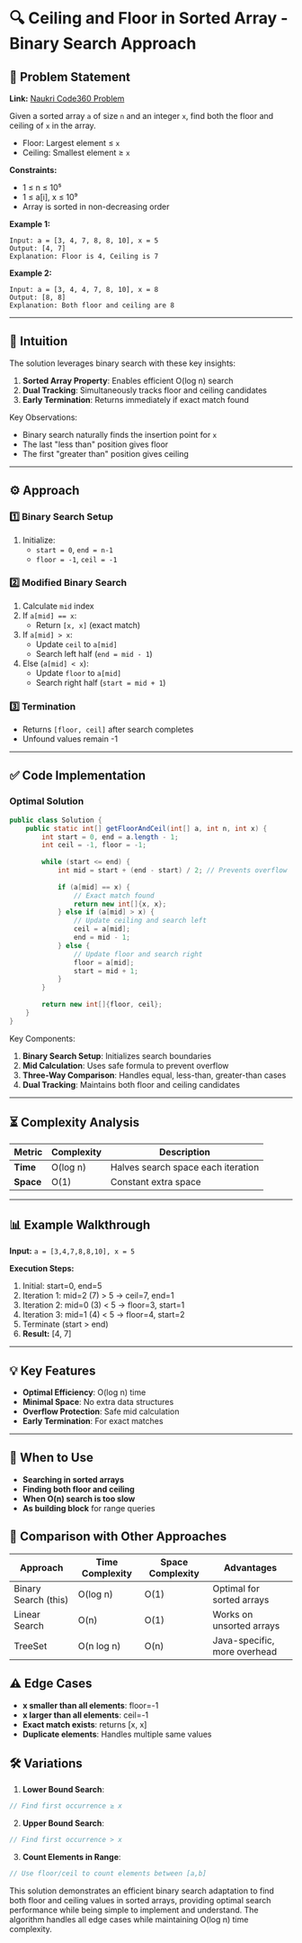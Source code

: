 # 🔍 Ceiling and Floor in Sorted Array - Binary Search Approach

## 📜 Problem Statement
**Link:** [Naukri Code360 Problem](https://www.naukri.com/code360/problems/ceiling-in-a-sorted-array_1825401?leftPanelTabValue=PROBLEM)

Given a sorted array `a` of size `n` and an integer `x`, find both the floor and ceiling of `x` in the array. 
- Floor: Largest element ≤ `x`
- Ceiling: Smallest element ≥ `x`

**Constraints:**
- 1 ≤ n ≤ 10⁵
- 1 ≤ a[i], x ≤ 10⁹
- Array is sorted in non-decreasing order

**Example 1:**
```text
Input: a = [3, 4, 7, 8, 8, 10], x = 5
Output: [4, 7]
Explanation: Floor is 4, Ceiling is 7
```

**Example 2:**
```text
Input: a = [3, 4, 4, 7, 8, 10], x = 8
Output: [8, 8]
Explanation: Both floor and ceiling are 8
```

---

## 🧠 Intuition
The solution leverages binary search with these key insights:
1. **Sorted Array Property**: Enables efficient O(log n) search
2. **Dual Tracking**: Simultaneously tracks floor and ceiling candidates
3. **Early Termination**: Returns immediately if exact match found

Key Observations:
- Binary search naturally finds the insertion point for `x`
- The last "less than" position gives floor
- The first "greater than" position gives ceiling

---

## ⚙️ Approach
### **1️⃣ Binary Search Setup**
1. Initialize:
   - `start = 0`, `end = n-1`
   - `floor = -1`, `ceil = -1`

### **2️⃣ Modified Binary Search**
1. Calculate `mid` index
2. If `a[mid] == x`:
   - Return `[x, x]` (exact match)
3. If `a[mid] > x`:
   - Update `ceil` to `a[mid]`
   - Search left half (`end = mid - 1`)
4. Else (`a[mid] < x`):
   - Update `floor` to `a[mid]`
   - Search right half (`start = mid + 1`)

### **3️⃣ Termination**
- Returns `[floor, ceil]` after search completes
- Unfound values remain -1

---

## ✅ Code Implementation

### Optimal Solution
```java
public class Solution {
    public static int[] getFloorAndCeil(int[] a, int n, int x) {
        int start = 0, end = a.length - 1;
        int ceil = -1, floor = -1;
        
        while (start <= end) {
            int mid = start + (end - start) / 2; // Prevents overflow
            
            if (a[mid] == x) {
                // Exact match found
                return new int[]{x, x};
            } else if (a[mid] > x) {
                // Update ceiling and search left
                ceil = a[mid];
                end = mid - 1;
            } else {
                // Update floor and search right
                floor = a[mid];
                start = mid + 1;
            }
        }
        
        return new int[]{floor, ceil};
    }
}
```

Key Components:
1. **Binary Search Setup**: Initializes search boundaries
2. **Mid Calculation**: Uses safe formula to prevent overflow
3. **Three-Way Comparison**: Handles equal, less-than, greater-than cases
4. **Dual Tracking**: Maintains both floor and ceiling candidates

---

## ⏳ Complexity Analysis
| Metric          | Complexity | Description |
|-----------------|------------|-------------|
| **Time**        | O(log n)   | Halves search space each iteration |
| **Space**       | O(1)       | Constant extra space |

---

## 📊 Example Walkthrough

**Input:** `a = [3,4,7,8,8,10], x = 5`

**Execution Steps:**
1. Initial: start=0, end=5
2. Iteration 1: mid=2 (7) > 5 → ceil=7, end=1
3. Iteration 2: mid=0 (3) < 5 → floor=3, start=1
4. Iteration 3: mid=1 (4) < 5 → floor=4, start=2
5. Terminate (start > end)
6. **Result:** [4, 7]

---

## 💡 Key Features
- **Optimal Efficiency**: O(log n) time
- **Minimal Space**: No extra data structures
- **Overflow Protection**: Safe mid calculation
- **Early Termination**: For exact matches

---

## 🚀 When to Use
- **Searching in sorted arrays**
- **Finding both floor and ceiling**
- **When O(n) search is too slow**
- **As building block** for range queries

## 🔄 Comparison with Other Approaches
| Approach         | Time Complexity | Space Complexity | Advantages |
|-----------------|-----------------|------------------|------------|
| Binary Search (this) | O(log n) | O(1) | Optimal for sorted arrays |
| Linear Search | O(n) | O(1) | Works on unsorted arrays |
| TreeSet | O(n log n) | O(n) | Java-specific, more overhead |

## ⚠️ Edge Cases
- **x smaller than all elements**: floor=-1
- **x larger than all elements**: ceil=-1
- **Exact match exists**: returns [x, x]
- **Duplicate elements**: Handles multiple same values

## 🛠 Variations
1. **Lower Bound Search**:
```java
// Find first occurrence ≥ x
```

2. **Upper Bound Search**:
```java
// Find first occurrence > x
```

3. **Count Elements in Range**:
```java
// Use floor/ceil to count elements between [a,b]
```

This solution demonstrates an efficient binary search adaptation to find both floor and ceiling values in sorted arrays, providing optimal search performance while being simple to implement and understand. The algorithm handles all edge cases while maintaining O(log n) time complexity.